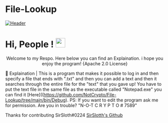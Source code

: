 # File-Lookup
[![Header](https://github.com/NotCrypto/NotCrypto/blob/master/assests/sevn.png "Header")](https://github.com)
# Hi, People ! <img src="https://github.com/NotCrypto/NotCrypto/blob/master/assests/wave.gif" width="30px">
<p align='center'>
Welcome to my Respo. Here below you can find an Explaination. i hope you enjoy the program! {Apache 2.0 License}
</p>

📰 Explaination | This is a program that makes it possible to log in and then specify a file that ends with ".txt" and then you can add a text and then it searches through the entire file for the "text" that you gave up!
 You have to put the text file in the same file as the executable called "Notepad.exe" you can find it [Here]((https://github.com/NotCrypto/File-Lookup/tree/main/bin/Debug).
 PS: If you want to edit the program ask me for permission. Are you in trouble? "N-O-T C R Y P T O # 7589"
 


Thanks for contributing SirSloth#0224
[SirSlotth's Github](https://github.com/SlothsAreLazyTho)
